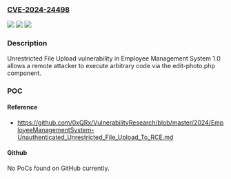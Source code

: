 ### [CVE-2024-24498](https://cve.mitre.org/cgi-bin/cvename.cgi?name=CVE-2024-24498)
![](https://img.shields.io/static/v1?label=Product&message=n%2Fa&color=blue)
![](https://img.shields.io/static/v1?label=Version&message=n%2Fa&color=blue)
![](https://img.shields.io/static/v1?label=Vulnerability&message=n%2Fa&color=brighgreen)

### Description

Unrestricted File Upload vulnerability in Employee Management System 1.0 allows a remote attacker to execute arbitrary code via the edit-photo.php component.

### POC

#### Reference
- https://github.com/0xQRx/VulnerabilityResearch/blob/master/2024/EmployeeManagementSystem-Unauthenticated_Unrestricted_File_Upload_To_RCE.md

#### Github
No PoCs found on GitHub currently.

